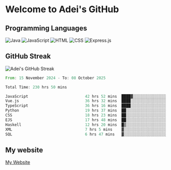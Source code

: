 # Welcome to Adei's GitHub

## Programming Languages
![Java](https://img.shields.io/badge/Java-007396?style=flat-square&logo=java&logoColor=white)
![JavaScript](https://img.shields.io/badge/JavaScript-F7DF1E?style=flat-square&logo=javascript&logoColor=black)
![HTML](https://img.shields.io/badge/HTML-E34F26?style=flat-square&logo=html5&logoColor=white)
![CSS](https://img.shields.io/badge/CSS-1572B6?style=flat-square&logo=css3&logoColor=white)
![Express.js](https://img.shields.io/badge/Express.js-000000?style=flat-square&logo=express&logoColor=white)


## GitHub Streak
![Adei's GitHub Streak](https://github-readme-streak-stats.herokuapp.com/?user=AdeiTamayo&hide_border=true)

<!--START_SECTION:waka-->

```rust
From: 15 November 2024 - To: 08 October 2025

Total Time: 230 hrs 50 mins

JavaScript                         42 hrs 52 mins  ████▓░░░░░░░░░░░░░░░░░░░░   18.33 %
Vue.js                             36 hrs 32 mins  ████░░░░░░░░░░░░░░░░░░░░░   15.62 %
TypeScript                         36 hrs 16 mins  ████░░░░░░░░░░░░░░░░░░░░░   15.51 %
Python                             19 hrs 37 mins  ██░░░░░░░░░░░░░░░░░░░░░░░   08.39 %
CSS                                18 hrs 23 mins  ██░░░░░░░░░░░░░░░░░░░░░░░   07.86 %
EJS                                17 hrs 48 mins  ██░░░░░░░░░░░░░░░░░░░░░░░   07.62 %
Haskell                            12 hrs 20 mins  █▒░░░░░░░░░░░░░░░░░░░░░░░   05.28 %
XML                                7 hrs 5 mins    ▓░░░░░░░░░░░░░░░░░░░░░░░░   03.03 %
SQL                                6 hrs 47 mins   ▓░░░░░░░░░░░░░░░░░░░░░░░░   02.91 %
```

<!--END_SECTION:waka-->

## My website
[My Website](https://adei.eus)


